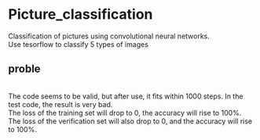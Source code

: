 # Picture_classification
Classification of pictures using convolutional neural networks.
<br>Use tesorflow to classify 5 types of images

## proble
<br>The code seems to be valid, but after use, it fits within 1000 steps. In the test code, the result is very bad.
<br>The loss of the training set will drop to 0, the accuracy will rise to 100%.
<br>The loss of the verification set will also drop to 0, and the accuracy will rise to 100%.
